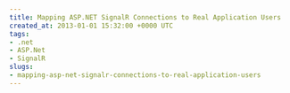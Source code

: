 ```yaml
---
title: Mapping ASP.NET SignalR Connections to Real Application Users
created_at: 2013-01-01 15:32:00 +0000 UTC
tags:
- .net
- ASP.Net
- SignalR
slugs:
- mapping-asp-net-signalr-connections-to-real-application-users
---
```

